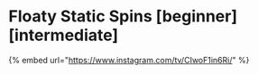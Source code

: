 # Floaty Static Spins \[beginner] \[intermediate]

{% embed url="https://www.instagram.com/tv/CIwoF1in6Ri/" %}
